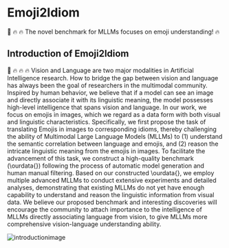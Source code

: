 # Emoji2Idiom 
🤗 🔥 🔥 The novel benchmark for MLLMs focuses on emoji understanding! 🔥

## Introduction of Emoji2Idiom
🤗 🔥 🔥 🔥 Vision and Language are two major modalities in Artificial Intelligence research.
How to bridge the gap between vision and language has always been the goal of researchers in the multimodal community.
Inspired by human behavior, we believe that if a model can see an image and directly associate it with its linguistic meaning, the model possesses high-level intelligence that spans vision and language.
In our work, we focus on emojis in images, which we regard as a data form with both visual and linguistic characteristics. 
Specifically, we first propose the task of translating Emojis in images to corresponding idioms, thereby challenging the ability of Multimodal Large Language Models (MLLMs) to (1) understand the semantic correlation between language and emojis, and (2) reason the intricate linguistic meaning from the emojis in images.
To facilitate the advancement of this task, we construct a high-quality benchmark (\ourdata{}) following the process of automatic model generation and human manual filtering. 
Based on our constructed \ourdata{}, we employ multiple advanced MLLMs to conduct extensive experiments and detailed analyses, demonstrating that existing MLLMs do not yet have enough capability to understand and reason the linguistic information from visual data.
We believe our proposed benchmark and interesting discoveries will encourage the community to attach importance to the intelligence of MLLMs directly associating language from vision, to give MLLMs more comprehensive vision-language understanding ability.

![introductionimage](/images/Introduction.jpg "Illustration of Emoji2Idiom")
